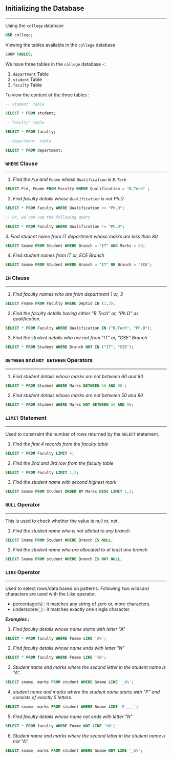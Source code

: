 ## Initializing the Database

---

Using the `college` database

```sql
USE college;
```

Viewing the tables available in the `college` database

```sql
SHOW TABLES;
```

We have three tables in the `college` database -:

1. `department` Table
2. `student` Table
3. `faculty` Table

To view the content of the three tables :

```sql
--'student' table

SELECT * FROM student;

--'faculty' table

SELECT * FROM faculty;

--'department' table

SELECT * FROM department;
```

### `WHERE` Clause

---

1. _Find the `Fid` and `Fname` whose `Qualification` is `B.Tech`_

```sql
SELECT Fid, Fname FROM Faculty WHERE Qualification = "B.Tech" ;
```

2. _Find faculty details whose `Qualification` is not Ph.D_

```sql
SELECT * FROM Faculty WHERE Qualification <> "Ph.D";

-- Or, we can use the following query

SELECT * FROM Faculty WHERE Qualification != "Ph.D";
```

_3. Find student name from IT department whose marks are less than 80_

```sql
SELECT Sname FROM Student WHERE Branch = "IT" AND Marks < 80;
```

4. _Find student names from IT or, ECE Branch_

```sql
SELECT Sname FROM Student WHERE Branch = "IT" OR Branch = "ECE";
```

### `IN` Clause

---

1. _Find faculty names who are from department 1 or, 3_

```sql
SELECT Fname FROM Faculty WHERE Deptid IN (1,3);
```

2. _Find the faculty details having either "B.Tech" or, "Ph.D" as qualification._

```sql
SELECT * FROM Faculty WHERE Qualification IN ("B.Tech", "Ph.D");
```

3. _Find the student details who are not from "IT" or, "CSE" Branch_

```sql
SELECT * FROM Student WHERE Branch NOT IN ("IT", "CSE");
```

### `BETWEEN` and `NOT BETWEEN` Operators

---

1. _Find student details whose marks are not between 60 and 90_

```sql
SELECT * FROM Student WHERE Marks BETWEEN 60 AND 90 ;
```

2. _Find student details whose marks are not between 50 and 90_

```sql
SELECT * FROM Student WHERE Marks NOT BETWEEN 50 AND 90;
```

### `LIMIT` Statement

---

Used to constraint the number of rows returned by the `SELECT` statement.

1. _Find the first 4 records from the faculty table_

```sql
SELECT * FROM Faculty LIMIT 4;
```

2. _Find the 2nd and 3rd row from the faculty table_

```sql
SELECT * FROM Faculty LIMIT 1,2;
```

3. _Find the student name with second highest mark_

```sql
SELECT Sname FROM Student ORDER BY Marks DESC LIMIT 1,1;
```

### `NULL` Operator

---

This is used to check whether the value is null or, not.

1. _Find the student name who is not alloted to any branch_

```sql
SELECT Sname FROM Student WHERE Branch IS NULL;
```

2. _Find the student name who are allocated to at least one branch_

```sql
SELECT Sname FROM student WHERE Branch IS NOT NULL;
```

### `LIKE` Operator

---

Used to select rows/data based on patterns. Following two wildcard characters are used with the Like operator.

- percentage(`%`) : it matches any string of zero or, more characters.
- underscore(`_`) : it matches exactly one single character.

**_Examples :_**

1. _Find faculty details whose name starts with letter "A"_

```sql
SELECT * FROM faculty WHERE Fname LIKE 'A%';
```

2. _Find faculty details whose name ends with letter "N"_

```sql
SELECT * FROM faculty WHERE Fname LIKE '%N';
```

3. _Student name and marks where the second letter in the student name is "A"._

```sql
SELECT sname, marks FROM student WHERE Sname LIKE '_A%';
```

4. _student name and marks where the student name starts with "P" and consists of exactly 5 letters._

```sql
SELECT sname, marks FROM student WHERE Sname LIKE 'P____';
```

5. _Find faculty details whose name not ends with letter "N"_

```sql
SELECT * FROM faculty WHERE Fname NOT LIKE '%N';
```

6. _Student name and marks where the second letter in the student name is not "A"._

```sql
SELECT sname, marks FROM student WHERE Sname NOT LIKE '_A%';
```
